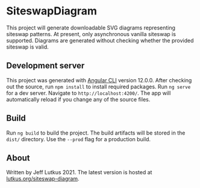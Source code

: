 # SiteswapDiagram

This project will generate downloadable SVG diagrams representing siteswap patterns.
At present, only asynchronous vanilla siteswap is supported. Diagrams are generated without checking whether the provided siteswap is valid.


## Development server

This project was generated with [Angular CLI](https://github.com/angular/angular-cli) version 12.0.0.
After checking out the source, run `npm install` to install required packages.
Run `ng serve` for a dev server. Navigate to `http://localhost:4200/`. The app will automatically reload if you change any of the source files.

## Build

Run `ng build` to build the project. The build artifacts will be stored in the `dist/` directory. Use the `--prod` flag for a production build.

## About

Written by Jeff Lutkus 2021. The latest version is hosted at [lutkus.org/siteswap-diagram](http://lutkus.org/siteswap-diagram).